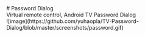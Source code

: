 <div># Password Dialog</div><div>Virtual remote control, Android TV Password Dialog</div><div>![image](https://github.com/yuhaopla/TV-Password-Dialog/blob/master/screenshots/password.gif)</div>
